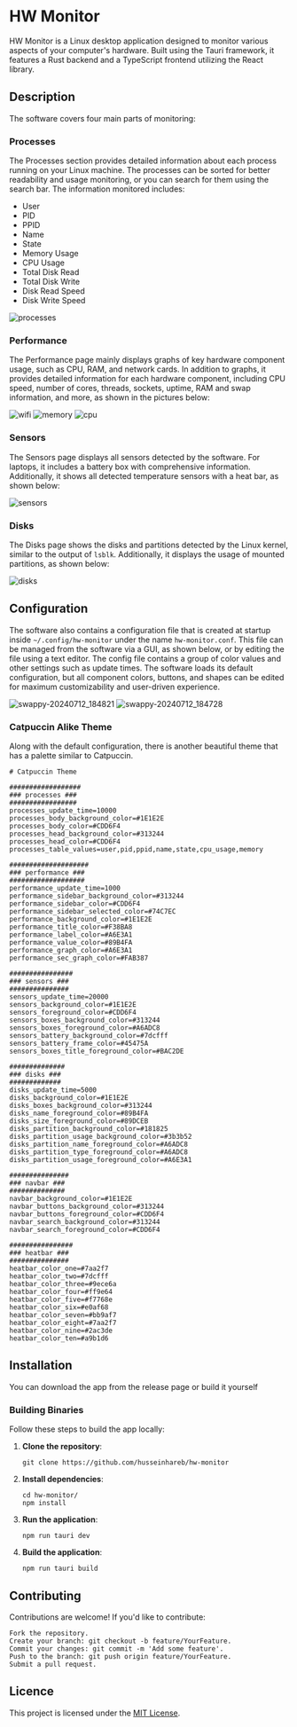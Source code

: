 # HW Monitor

HW Monitor is a Linux desktop application designed to monitor various aspects of your computer's hardware. Built using the Tauri framework, it features a Rust backend and a TypeScript frontend utilizing the React library.

## Description

The software covers four main parts of monitoring:

### Processes

The Processes section provides detailed information about each process running on your Linux machine. The processes can be sorted for better readability and usage monitoring, or you can search for them using the search bar. The information monitored includes:

- User
- PID
- PPID
- Name
- State
- Memory Usage
- CPU Usage
- Total Disk Read
- Total Disk Write
- Disk Read Speed
- Disk Write Speed

![processes](https://github.com/user-attachments/assets/8cee2604-c3f8-4536-9182-7e884732fdf1)

### Performance

The Performance page mainly displays graphs of key hardware component usage, such as CPU, RAM, and network cards. In addition to graphs, it provides detailed information for each hardware component, including CPU speed, number of cores, threads, sockets, uptime, RAM and swap information, and more, as shown in the pictures below:

![wifi](https://github.com/user-attachments/assets/b48109fb-9b36-4b32-a8b8-6552e36583ef)
![memory](https://github.com/user-attachments/assets/a94d265c-b830-4d4f-8e5b-634d1c8852ee)
![cpu](https://github.com/user-attachments/assets/8cb21c87-054e-4b49-8474-1255644c8238)

### Sensors

The Sensors page displays all sensors detected by the software. For laptops, it includes a battery box with comprehensive information. Additionally, it shows all detected temperature sensors with a heat bar, as shown below:

![sensors](https://github.com/user-attachments/assets/6892ef7f-2343-4882-86dc-6ec7a67df6a8)

### Disks

The Disks page shows the disks and partitions detected by the Linux kernel, similar to the output of `lsblk`. Additionally, it displays the usage of mounted partitions, as shown below:

![disks](https://github.com/user-attachments/assets/5dcc2261-2e00-4eb3-89bd-c73a63d8c819)

## Configuration

The software also contains a configuration file that is created at startup inside `~/.config/hw-monitor` under the name `hw-monitor.conf`. This file can be managed from the software via a GUI, as shown below, or by editing the file using a text editor. The config file contains a group of color values and other settings such as update times. The software loads its default configuration, but all component colors, buttons, and shapes can be edited for maximum customizability and user-driven experience.

![swappy-20240712_184821](https://github.com/user-attachments/assets/37c15497-36bc-4d23-bf83-0811780e7cc7)
![swappy-20240712_184728](https://github.com/user-attachments/assets/aec3639a-c2e9-4b22-ba21-48f2c6799bd6)

### Catpuccin Alike Theme

Along with the default configuration, there is another beautiful theme that has a palette similar to Catpuccin.

```shell
# Catpuccin Theme

##################
### processes ###
#################
processes_update_time=10000
processes_body_background_color=#1E1E2E
processes_body_color=#CDD6F4
processes_head_background_color=#313244
processes_head_color=#CDD6F4
processes_table_values=user,pid,ppid,name,state,cpu_usage,memory

####################
### performance ###
###################
performance_update_time=1000
performance_sidebar_background_color=#313244
performance_sidebar_color=#CDD6F4
performance_sidebar_selected_color=#74C7EC
performance_background_color=#1E1E2E
performance_title_color=#F38BA8
performance_label_color=#A6E3A1
performance_value_color=#89B4FA
performance_graph_color=#A6E3A1
performance_sec_graph_color=#FAB387

################
### sensors ###
###############
sensors_update_time=20000
sensors_background_color=#1E1E2E
sensors_foreground_color=#CDD6F4
sensors_boxes_background_color=#313244
sensors_boxes_foreground_color=#A6ADC8
sensors_battery_background_color=#7dcfff
sensors_battery_frame_color=#45475A
sensors_boxes_title_foreground_color=#BAC2DE

##############
### disks ###
#############
disks_update_time=5000
disks_background_color=#1E1E2E
disks_boxes_background_color=#313244
disks_name_foreground_color=#89B4FA
disks_size_foreground_color=#89DCEB
disks_partition_background_color=#181825
disks_partition_usage_background_color=#3b3b52
disks_partition_name_foreground_color=#A6ADC8
disks_partition_type_foreground_color=#A6ADC8
disks_partition_usage_foreground_color=#A6E3A1

###############
### navbar ###
##############
navbar_background_color=#1E1E2E
navbar_buttons_background_color=#313244
navbar_buttons_foreground_color=#CDD6F4
navbar_search_background_color=#313244
navbar_search_foreground_color=#CDD6F4

################
### heatbar ###
###############
heatbar_color_one=#7aa2f7
heatbar_color_two=#7dcfff
heatbar_color_three=#9ece6a
heatbar_color_four=#ff9e64
heatbar_color_five=#f7768e
heatbar_color_six=#e0af68
heatbar_color_seven=#bb9af7
heatbar_color_eight=#7aa2f7
heatbar_color_nine=#2ac3de
heatbar_color_ten=#a9b1d6
```

## Installation 
You can download the app from the release page or build it yourself 
### Building Binaries 
Follow these steps to build the app locally:

1. **Clone the repository**:

    ```
    git clone https://github.com/husseinhareb/hw-monitor
    ```

2. **Install dependencies**:

    ```
    cd hw-monitor/
    npm install
    ```

3. **Run the application**:

    ```
    npm run tauri dev
    ```
4. **Build the application**:
  
    ```
    npm run tauri build
    ```

## Contributing

Contributions are welcome! If you'd like to contribute:

    Fork the repository.
    Create your branch: git checkout -b feature/YourFeature.
    Commit your changes: git commit -m 'Add some feature'.
    Push to the branch: git push origin feature/YourFeature.
    Submit a pull request.

## Licence

This project is licensed under the [MIT License](https://github.com/husseinhareb/hw-monitor/blob/main/LICENSE).
